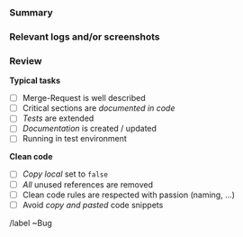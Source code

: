 ### Summary

<!-- 
Summarize the bug. Map the MR with Tickets from JIRA (by using the ticket id)
-->

### Relevant logs and/or screenshots

<!-- 
Paste any relevant logs - please use code blocks (```) to format console output,
logs, and code as it's very hard to read otherwise.)
-->

### Review

<!-- 
The bullet points will be edited by the reviewer 
-->

**Typical tasks**

- [ ] Merge-Request is well described
- [ ] Critical sections are *documented in code*
- [ ] *Tests* are extended
- [ ] *Documentation* is created / updated
- [ ] Running in test environment

**Clean code**

- [ ] *Copy local* set to `false`
- [ ] *All* unused references are removed
- [ ] Clean code rules are respected with passion (naming, ...)
- [ ] Avoid *copy and pasted* code snippets

/label ~Bug